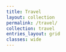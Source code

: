 ```yaml
---
title: Travel
layout: collection
permalink: /travel/
collection: travel
entries_layout: grid
classes: wide
---
```

